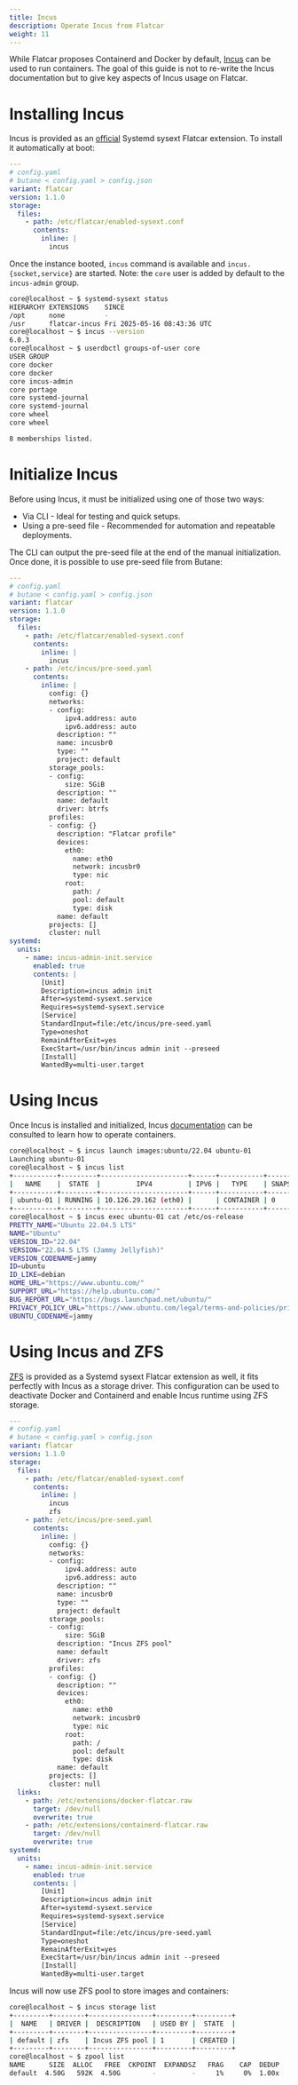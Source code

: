 ```yaml
---
title: Incus
description: Operate Incus from Flatcar
weight: 11
---
```


While Flatcar proposes Containerd and Docker by default, [Incus][incus] can be used to run containers. The goal of this guide is not to re-write the Incus documentation but to give key aspects of Incus usage on Flatcar.

# Installing Incus

Incus is provided as an [official][official-sysext] Systemd sysext Flatcar extension. To install it automatically at boot:
```yaml
---
# config.yaml
# butane < config.yaml > config.json
variant: flatcar
version: 1.1.0
storage:
  files:
    - path: /etc/flatcar/enabled-sysext.conf
      contents:
        inline: |
          incus
```

Once the instance booted, `incus` command is available and `incus.{socket,service}` are started. Note: the `core` user is added by default to the `incus-admin` group.
```bash
core@localhost ~ $ systemd-sysext status
HIERARCHY EXTENSIONS    SINCE
/opt      none          -
/usr      flatcar-incus Fri 2025-05-16 08:43:36 UTC
core@localhost ~ $ incus --version
6.0.3
core@localhost ~ $ userdbctl groups-of-user core
USER GROUP
core docker
core docker
core incus-admin
core portage
core systemd-journal
core systemd-journal
core wheel
core wheel

8 memberships listed.
```

# Initialize Incus

Before using Incus, it must be initialized using one of those two ways:
* Via CLI - Ideal for testing and quick setups.
* Using a pre-seed file - Recommended for automation and repeatable deployments.

The CLI can output the pre-seed file at the end of the manual initialization. Once done, it is possible to use pre-seed file from Butane:
```yaml
---
# config.yaml
# butane < config.yaml > config.json
variant: flatcar
version: 1.1.0
storage:
  files:
    - path: /etc/flatcar/enabled-sysext.conf
      contents:
        inline: |
          incus
    - path: /etc/incus/pre-seed.yaml
      contents:
        inline: |
          config: {}
          networks:
          - config:
              ipv4.address: auto
              ipv6.address: auto
            description: ""
            name: incusbr0
            type: ""
            project: default
          storage_pools:
          - config:
              size: 5GiB
            description: ""
            name: default
            driver: btrfs
          profiles:
          - config: {}
            description: "Flatcar profile"
            devices:
              eth0:
                name: eth0
                network: incusbr0
                type: nic
              root:
                path: /
                pool: default
                type: disk
            name: default
          projects: []
          cluster: null
systemd:
  units:
    - name: incus-admin-init.service
      enabled: true
      contents: |
        [Unit]
        Description=incus admin init
        After=systemd-sysext.service
        Requires=systemd-sysext.service
        [Service]
        StandardInput=file:/etc/incus/pre-seed.yaml
        Type=oneshot
        RemainAfterExit=yes
        ExecStart=/usr/bin/incus admin init --preseed
        [Install]
        WantedBy=multi-user.target
```

# Using Incus

Once Incus is installed and initialized, Incus [documentation][documentation] can be consulted to learn how to operate containers.

```bash
core@localhost ~ $ incus launch images:ubuntu/22.04 ubuntu-01
Launching ubuntu-01
core@localhost ~ $ incus list
+-----------+---------+----------------------+------+-----------+-----------+
|   NAME    |  STATE  |         IPV4         | IPV6 |   TYPE    | SNAPSHOTS |
+-----------+---------+----------------------+------+-----------+-----------+
| ubuntu-01 | RUNNING | 10.126.29.162 (eth0) |      | CONTAINER | 0         |
+-----------+---------+----------------------+------+-----------+-----------+
core@localhost ~ $ incus exec ubuntu-01 cat /etc/os-release
PRETTY_NAME="Ubuntu 22.04.5 LTS"
NAME="Ubuntu"
VERSION_ID="22.04"
VERSION="22.04.5 LTS (Jammy Jellyfish)"
VERSION_CODENAME=jammy
ID=ubuntu
ID_LIKE=debian
HOME_URL="https://www.ubuntu.com/"
SUPPORT_URL="https://help.ubuntu.com/"
BUG_REPORT_URL="https://bugs.launchpad.net/ubuntu/"
PRIVACY_POLICY_URL="https://www.ubuntu.com/legal/terms-and-policies/privacy-policy"
UBUNTU_CODENAME=jammy
```

# Using Incus and ZFS

[ZFS][zfs] is provided as a Systemd sysext Flatcar extension as well, it fits perfectly with Incus as a storage driver. This configuration can be used to deactivate Docker and Containerd and enable Incus runtime using ZFS storage.

```yaml
---
# config.yaml
# butane < config.yaml > config.json
variant: flatcar
version: 1.1.0
storage:
  files:
    - path: /etc/flatcar/enabled-sysext.conf
      contents:
        inline: |
          incus
          zfs
    - path: /etc/incus/pre-seed.yaml
      contents:
        inline: |
          config: {}
          networks:
          - config:
              ipv4.address: auto
              ipv6.address: auto
            description: ""
            name: incusbr0
            type: ""
            project: default
          storage_pools:
          - config:
              size: 5GiB
            description: "Incus ZFS pool"
            name: default
            driver: zfs
          profiles:
          - config: {}
            description: ""
            devices:
              eth0:
                name: eth0
                network: incusbr0
                type: nic
              root:
                path: /
                pool: default
                type: disk
            name: default
          projects: []
          cluster: null
  links:
    - path: /etc/extensions/docker-flatcar.raw
      target: /dev/null
      overwrite: true
    - path: /etc/extensions/containerd-flatcar.raw
      target: /dev/null
      overwrite: true
systemd:
  units:
    - name: incus-admin-init.service
      enabled: true
      contents: |
        [Unit]
        Description=incus admin init
        After=systemd-sysext.service
        Requires=systemd-sysext.service
        [Service]
        StandardInput=file:/etc/incus/pre-seed.yaml
        Type=oneshot
        RemainAfterExit=yes
        ExecStart=/usr/bin/incus admin init --preseed
        [Install]
        WantedBy=multi-user.target
```

Incus will now use ZFS pool to store images and containers:

```bash
core@localhost ~ $ incus storage list
+---------+--------+----------------+---------+---------+
|  NAME   | DRIVER |  DESCRIPTION   | USED BY |  STATE  |
+---------+--------+----------------+---------+---------+
| default | zfs    | Incus ZFS pool | 1       | CREATED |
+---------+--------+----------------+---------+---------+
core@localhost ~ $ zpool list
NAME      SIZE  ALLOC   FREE  CKPOINT  EXPANDSZ   FRAG    CAP  DEDUP    HEALTH  ALTROOT
default  4.50G   592K  4.50G        -         -     1%     0%  1.00x    ONLINE  -
```


[incus]: https://linuxcontainers.org/incus/
[documentation]: https://linuxcontainers.org/incus/docs/main/
[official-sysext]: https://www.flatcar.org/docs/latest/provisioning/sysext/#flatcar-release-extensions-official
[zfs]: ../setup/storage/zfs
